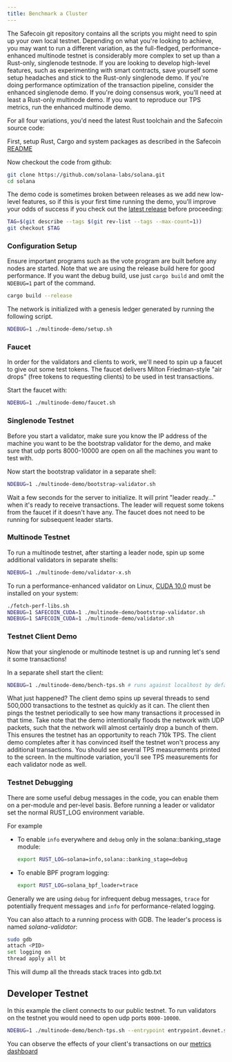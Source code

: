 ```yaml
---
title: Benchmark a Cluster
---
```


The Safecoin git repository contains all the scripts you might need to spin up your own local testnet. Depending on what you're looking to achieve, you may want to run a different variation, as the full-fledged, performance-enhanced multinode testnet is considerably more complex to set up than a Rust-only, singlenode testnode. If you are looking to develop high-level features, such as experimenting with smart contracts, save yourself some setup headaches and stick to the Rust-only singlenode demo. If you're doing performance optimization of the transaction pipeline, consider the enhanced singlenode demo. If you're doing consensus work, you'll need at least a Rust-only multinode demo. If you want to reproduce our TPS metrics, run the enhanced multinode demo.

For all four variations, you'd need the latest Rust toolchain and the Safecoin source code:

First, setup Rust, Cargo and system packages as described in the Safecoin [README](https://github.com/solana-labs/solana#1-install-rustc-cargo-and-rustfmt)

Now checkout the code from github:

```bash
git clone https://github.com/solana-labs/solana.git
cd solana
```

The demo code is sometimes broken between releases as we add new low-level features, so if this is your first time running the demo, you'll improve your odds of success if you check out the [latest release](https://github.com/solana-labs/solana/releases) before proceeding:

```bash
TAG=$(git describe --tags $(git rev-list --tags --max-count=1))
git checkout $TAG
```

### Configuration Setup

Ensure important programs such as the vote program are built before any nodes are started. Note that we are using the release build here for good performance.
If you want the debug build, use just `cargo build` and omit the `NDEBUG=1` part of the command.

```bash
cargo build --release
```

The network is initialized with a genesis ledger generated by running the following script.

```bash
NDEBUG=1 ./multinode-demo/setup.sh
```

### Faucet

In order for the validators and clients to work, we'll need to spin up a faucet to give out some test tokens. The faucet delivers Milton Friedman-style "air drops" \(free tokens to requesting clients\) to be used in test transactions.

Start the faucet with:

```bash
NDEBUG=1 ./multinode-demo/faucet.sh
```

### Singlenode Testnet

Before you start a validator, make sure you know the IP address of the machine you want to be the bootstrap validator for the demo, and make sure that udp ports 8000-10000 are open on all the machines you want to test with.

Now start the bootstrap validator in a separate shell:

```bash
NDEBUG=1 ./multinode-demo/bootstrap-validator.sh
```

Wait a few seconds for the server to initialize. It will print "leader ready..." when it's ready to receive transactions. The leader will request some tokens from the faucet if it doesn't have any. The faucet does not need to be running for subsequent leader starts.

### Multinode Testnet

To run a multinode testnet, after starting a leader node, spin up some additional validators in separate shells:

```bash
NDEBUG=1 ./multinode-demo/validator-x.sh
```

To run a performance-enhanced validator on Linux, [CUDA 10.0](https://developer.nvidia.com/cuda-downloads) must be installed on your system:

```bash
./fetch-perf-libs.sh
NDEBUG=1 SAFECOIN_CUDA=1 ./multinode-demo/bootstrap-validator.sh
NDEBUG=1 SAFECOIN_CUDA=1 ./multinode-demo/validator.sh
```

### Testnet Client Demo

Now that your singlenode or multinode testnet is up and running let's send it some transactions!

In a separate shell start the client:

```bash
NDEBUG=1 ./multinode-demo/bench-tps.sh # runs against localhost by default
```

What just happened? The client demo spins up several threads to send 500,000 transactions to the testnet as quickly as it can. The client then pings the testnet periodically to see how many transactions it processed in that time. Take note that the demo intentionally floods the network with UDP packets, such that the network will almost certainly drop a bunch of them. This ensures the testnet has an opportunity to reach 710k TPS. The client demo completes after it has convinced itself the testnet won't process any additional transactions. You should see several TPS measurements printed to the screen. In the multinode variation, you'll see TPS measurements for each validator node as well.

### Testnet Debugging

There are some useful debug messages in the code, you can enable them on a per-module and per-level basis. Before running a leader or validator set the normal RUST_LOG environment variable.

For example

- To enable `info` everywhere and `debug` only in the solana::banking_stage module:

  ```bash
  export RUST_LOG=solana=info,solana::banking_stage=debug
  ```

- To enable BPF program logging:

  ```bash
  export RUST_LOG=solana_bpf_loader=trace
  ```

Generally we are using `debug` for infrequent debug messages, `trace` for potentially frequent messages and `info` for performance-related logging.

You can also attach to a running process with GDB. The leader's process is named _solana-validator_:

```bash
sudo gdb
attach <PID>
set logging on
thread apply all bt
```

This will dump all the threads stack traces into gdb.txt

## Developer Testnet

In this example the client connects to our public testnet. To run validators on the testnet you would need to open udp ports `8000-10000`.

```bash
NDEBUG=1 ./multinode-demo/bench-tps.sh --entrypoint entrypoint.devnet.solana.com:8001 --faucet api.devnet.solana.com:9900 --duration 60 --tx_count 50
```

You can observe the effects of your client's transactions on our [metrics dashboard](https://metrics.solana.com:3000/d/monitor/cluster-telemetry?var-testnet=devnet)
